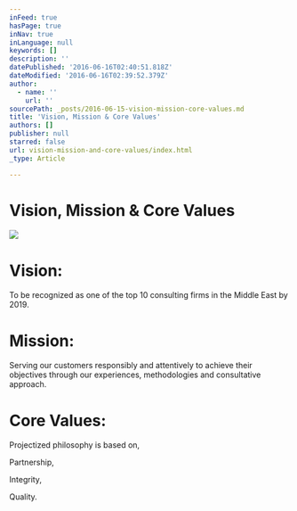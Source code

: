 ```yaml
---
inFeed: true
hasPage: true
inNav: true
inLanguage: null
keywords: []
description: ''
datePublished: '2016-06-16T02:40:51.818Z'
dateModified: '2016-06-16T02:39:52.379Z'
author:
  - name: ''
    url: ''
sourcePath: _posts/2016-06-15-vision-mission-core-values.md
title: 'Vision, Mission & Core Values'
authors: []
publisher: null
starred: false
url: vision-mission-and-core-values/index.html
_type: Article

---
```

# Vision, Mission & Core Values
![](https://the-grid-user-content.s3-us-west-2.amazonaws.com/ac0d2a6f-1b1d-48f9-9d49-76c32871d7f4.jpg)

# Vision:

To be recognized as one of the top 10 consulting firms in the Middle East by 2019\.

# Mission:

Serving our customers responsibly and attentively to achieve their objectives through our experiences, methodologies and consultative approach.

# Core Values:

Projectized philosophy is based on,

Partnership,

Integrity,

Quality.